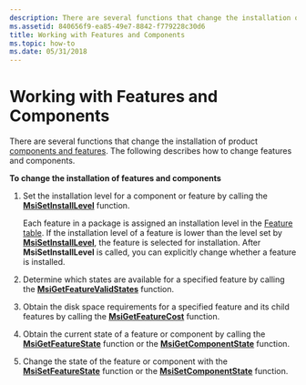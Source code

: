 ```yaml
---
description: There are several functions that change the installation of product components and features. The following describes how to change features and components.
ms.assetid: 840656f9-ea85-49e7-8842-f779228c30d6
title: Working with Features and Components
ms.topic: how-to
ms.date: 05/31/2018
---
```


# Working with Features and Components

There are several functions that change the installation of product [components and features](components-and-features.md). The following describes how to change features and components.

**To change the installation of features and components**

1.  Set the installation level for a component or feature by calling the [**MsiSetInstallLevel**](/windows/desktop/api/Msiquery/nf-msiquery-msisetinstalllevel) function.

    Each feature in a package is assigned an installation level in the [Feature table](feature-table.md). If the installation level of a feature is lower than the level set by [**MsiSetInstallLevel**](/windows/desktop/api/Msiquery/nf-msiquery-msisetinstalllevel), the feature is selected for installation. After **MsiSetInstallLevel** is called, you can explicitly change whether a feature is installed.

2.  Determine which states are available for a specified feature by calling the [**MsiGetFeatureValidStates**](/windows/desktop/api/Msiquery/nf-msiquery-msigetfeaturevalidstatesa) function.
3.  Obtain the disk space requirements for a specified feature and its child features by calling the [**MsiGetFeatureCost**](/windows/desktop/api/Msiquery/nf-msiquery-msigetfeaturecosta) function.
4.  Obtain the current state of a feature or component by calling the [**MsiGetFeatureState**](/windows/desktop/api/Msiquery/nf-msiquery-msigetfeaturestatea) function or the [**MsiGetComponentState**](/windows/desktop/api/Msiquery/nf-msiquery-msigetcomponentstatea) function.
5.  Change the state of the feature or component with the [**MsiSetFeatureState**](/windows/desktop/api/Msiquery/nf-msiquery-msisetfeaturestatea) function or the [**MsiSetComponentState**](/windows/desktop/api/Msiquery/nf-msiquery-msisetcomponentstatea) function.

 

 



